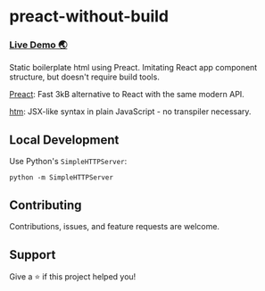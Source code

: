 # preact-without-build

### [Live Demo 🌏](https://prnth.com/preact-without-build/)

 Static boilerplate html using Preact. Imitating React app component structure, but doesn't require build tools.
 
 [Preact](https://github.com/preactjs/preact): Fast 3kB alternative to React with the same modern API.

 [htm](https://github.com/developit/htm): JSX-like syntax in plain JavaScript - no transpiler necessary.

## Local Development 

Use Python's `SimpleHTTPServer`:

```
python -m SimpleHTTPServer
```

## Contributing 

Contributions, issues, and feature requests are welcome.

## Support 

Give a ⭐️ if this project helped you!
